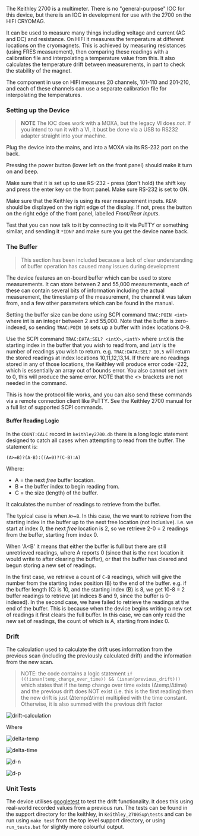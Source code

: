 The Keithley 2700 is a multimeter. There is no "general-purpose" IOC for this device, but there is an IOC in development for use with the 2700 on the HIFI CRYOMAG.

It can be used to measure many things including voltage and current (AC and DC) and resistance. On HIFI it measures the temperature at different locations on the cryomagnets. This is achieved by measuring resistances (using FRES measurement), then comparing these readings with a calibration file and interpolating a temperature value from this. It also calculates the temperature drift between measurements, in part to check the stability of the magnet. 

The component in use on HIFI measures 20 channels, 101-110 and 201-210, and each of these channels can use a separate calibration file for interpolating the temperatures.

### Setting up the Device 

> **NOTE** The IOC does work with a MOXA, but the legacy VI does _not_. If you intend to run it with a VI, it bust be done via a USB to RS232 adapter straight into your machine.

Plug the device into the mains, and into a MOXA via its RS-232 port on the back. 

Pressing the power button (lower left on the front panel) should make it turn on and beep. 

Make sure that it is set up to use RS-232 - press (don't hold) the shift key and press the enter key on the front panel. Make sure RS-232 is set to ON. 

Make sure that the Keithley is using its rear measurement inputs. `REAR` should be displayed on the right edge of the display. If not, press the button on the right edge of the front panel, labelled _Front/Rear Inputs_. 

Test that you can now talk to it by connecting to it via PuTTY or something similar, and sending it `*IDN?` and make sure you get the device name back.

### The Buffer

> This section has been included because a lack of clear understanding of buffer operation has caused many issues during development

The device features an on-board buffer which can be used to store measurements. It can store between 2 and 55,000 measurements, each of these can contain several bits of information including the actual measurement, the timestamp of the measurement, the channel it was taken from, and a few other parameters which can be found in the manual. 

Setting the buffer size can be done using SCPI command `TRAC:POIN <int>` where int is an integer between 2 and 55,000. Note that the buffer is zero-indexed, so sending `TRAC:POIN 10` sets up a buffer with index locations 0-9. 

Use the SCPI command `TRAC:DATA:SEL? <intX>,<intY>` where `intX` is the starting index in the buffer that you wish to read from, and `intY` is the number of readings you wish to return. e.g. `TRAC:DATA:SEL? 10,5` will return the stored readings at index locations 10,11,12,13,14. If there are no readings stored in any of those locations, the Keithley will produce error code -222, which is essentially an array out of bounds error. You also cannot set `intY` to 0, this will produce the same error. NOTE that the <> brackets are not needed in the command.

This is how the protocol file works, and you can also send these commands via a remote connection client like PuTTY. See the Keithley 2700 manual for a full list of supported SCPI commands. 

#### Buffer Reading Logic

In the `COUNT:CALC` record in `keithley2700.db` there is a long logic statement designed to catch all cases when attempting to read from the buffer. The statement is: 

`(A>=B)?(A-B):((A=0)?(C-B):A)`

Where: 
* A = the next *free* buffer location.
* B = the buffer index to begin reading from.
* C = the size (length) of the buffer.

It calculates the number of readings to retrieve from the buffer. 

The typical case is when `A>=B`. In this case, the we want to retrieve from the starting index in the buffer up to the next free location (not inclusive). i.e. we start at index 0, the next *free* location is 2, so we retrieve 2-0 = 2 readings from the buffer, starting from index 0. 

When 'A<B' it means that either the buffer is full but there are still unretrieved readings, where A reports 0 (since that is the next location it would write to after clearing the buffer), or that the buffer has cleared and begun storing a new set of readings.

In the first case, we retrieve a count of `C-B` readings, which will give the number from the starting index position (B) to the end of the buffer. e.g. if the buffer length (C) is 10, and the starting index (B) is 8, we get 10-8 = 2 buffer readings to retrieve (at indices 8 and 9, since the buffer is 0-indexed). 
In the second case, we have failed to retrieve the readings at the end of the buffer. This is because when the device begins writing a new set of readings it first clears the full buffer. In this case, we can only read the new set of readings, the count of which is A, starting from index 0.



### Drift

The calculation used to calculate the drift uses information from the previous scan (including the previously calculated drift) and the information from the new scan. 

> NOTE: the code contains a logic statement `if ((!isnan(temp_change_over_time)) && (isnan(previous_drift)))` which states that if the temp change over time exists (∆temp/∆time) and the previous drift does NOT exist (i.e. this is the first reading) then the new drift is just (∆temp/∆time) multiplied with the time constant. Otherwise, it is also summed with the previous drift factor

![drift-calculation]

Where 

![delta-temp]

![delta-time]

![d-n]

![d-p]


[//]: # (URLs for latex images)

[drift-calculation]: http://mathurl.com/y77q3ex2.png

[d-n]: http://mathurl.com/ydykpgb5.png

[d-p]: http://mathurl.com/ycpzu8wu.png

[delta-temp]: http://mathurl.com/ybcns6ud.png

[delta-time]: http://mathurl.com/y8lccdz7.png


### Unit Tests

The device utilises [googletest](https://github.com/ISISComputingGroup/ibex_developers_manual/wiki/Setting-up-googleTest-to-work-with-EPICS-build-process) to test the drift functionality. It does this using real-world recorded values from a previous run. The tests can be found in the support directory for the keithley, in `Keithley_2700Sup\tests` and can be run using `make test` from the top level support directory, or using `run_tests.bat` for slightly more colourful output.